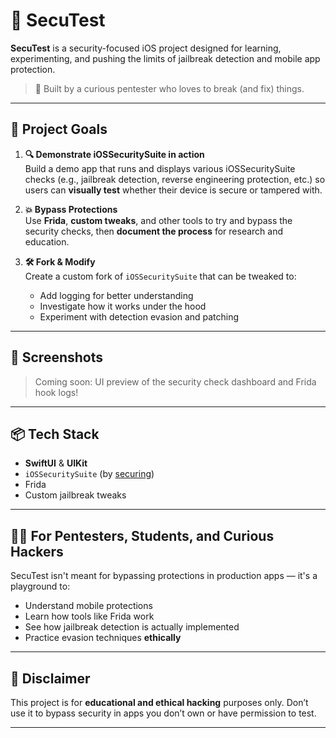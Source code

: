 # 🔐 SecuTest

**SecuTest** is a security-focused iOS project designed for learning, experimenting, and pushing the limits of jailbreak detection and mobile app protection.

> 🧪 Built by a curious pentester who loves to break (and fix) things.

---

## 🧭 Project Goals

1. **🔍 Demonstrate iOSSecuritySuite in action**  
   Build a demo app that runs and displays various iOSSecuritySuite checks (e.g., jailbreak detection, reverse engineering protection, etc.) so users can **visually test** whether their device is secure or tampered with.

2. **💥 Bypass Protections**  
   Use **Frida**, **custom tweaks**, and other tools to try and bypass the security checks, then **document the process** for research and education.

3. **🛠️ Fork & Modify**  
   Create a custom fork of `iOSSecuritySuite` that can be tweaked to:
   - Add logging for better understanding
   - Investigate how it works under the hood
   - Experiment with detection evasion and patching

---

## 📸 Screenshots

> Coming soon: UI preview of the security check dashboard and Frida hook logs!

---

## 📦 Tech Stack

- **SwiftUI** & **UIKit**
- `iOSSecuritySuite` (by [securing](https://github.com/securing))
- Frida
- Custom jailbreak tweaks

---

## 👨‍💻 For Pentesters, Students, and Curious Hackers

SecuTest isn't meant for bypassing protections in production apps — it's a playground to:
- Understand mobile protections
- Learn how tools like Frida work
- See how jailbreak detection is actually implemented
- Practice evasion techniques **ethically**

---

## 🚧 Disclaimer

This project is for **educational and ethical hacking** purposes only. Don’t use it to bypass security in apps you don’t own or have permission to test.

---
